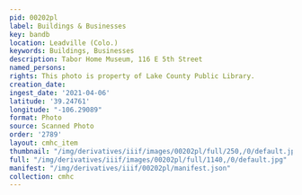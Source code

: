 ```yaml
---
pid: 00202pl
label: Buildings & Businesses
key: bandb
location: Leadville (Colo.)
keywords: Buildings, Businesses
description: Tabor Home Museum, 116 E 5th Street
named_persons: 
rights: This photo is property of Lake County Public Library.
creation_date: 
ingest_date: '2021-04-06'
latitude: '39.24761'
longitude: "-106.29089"
format: Photo
source: Scanned Photo
order: '2789'
layout: cmhc_item
thumbnail: "/img/derivatives/iiif/images/00202pl/full/250,/0/default.jpg"
full: "/img/derivatives/iiif/images/00202pl/full/1140,/0/default.jpg"
manifest: "/img/derivatives/iiif/00202pl/manifest.json"
collection: cmhc
---
```

